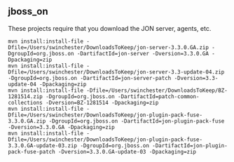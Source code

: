 jboss_on 
--------

These projects require that you download the JON server, agents, etc.

	mvn install:install-file -Dfile=/Users/swinchester/DownloadsToKeep/jon-server-3.3.0.GA.zip -DgroupId=org.jboss.on -DartifactId=jon-server -Dversion=3.3.0.GA -Dpackaging=zip
	mvn install:install-file -Dfile=/Users/swinchester/DownloadsToKeep/jon-server-3.3-update-04.zip -DgroupId=org.jboss.on -DartifactId=jon-server-patch -Dversion=3.3-update-04 -Dpackaging=zip
	mvn install:install-file -Dfile=/Users/swinchester/DownloadsToKeep/BZ-1281514.zip -DgroupId=org.jboss.on -DartifactId=patch-common-collections -Dversion=BZ-1281514 -Dpackaging=zip
	mvn install:install-file -Dfile=/Users/swinchester/DownloadsToKeep/jon-plugin-pack-fuse-3.3.0.GA.zip -DgroupId=org.jboss.on -DartifactId=jon-plugin-pack-fuse -Dversion=3.3.0.GA -Dpackaging=zip
	mvn install:install-file -Dfile=/Users/swinchester/DownloadsToKeep/jon-plugin-pack-fuse-3.3.0.GA-update-03.zip -DgroupId=org.jboss.on -DartifactId=jon-plugin-pack-fuse-patch -Dversion=3.3.0.GA-update-03 -Dpackaging=zip
